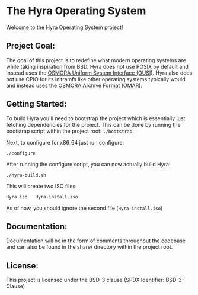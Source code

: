 The Hyra Operating System
=========================

Welcome to the Hyra Operating System project!

Project Goal:
--------------
The goal of this project is to redefine what modern operating systems are while taking inspiration from BSD. Hyra does not use
POSIX by default and instead uses the [OSMORA Uniform System Interface (OUSI)](https://osmora.org/oap/oap-0002). Hyra also does
not use CPIO for its initramfs like other operating systems typically would and instead uses the [OSMORA Archive Format (OMAR)](https://osmora.org/oap/oap-0005).

Getting Started:
----------------
To build Hyra you'll need to bootstrap the project which is essentially just fetching dependencies for the project. This can be done by running the bootstrap script within the project root: `./bootstrap`.

Next, to configure for x86_64 just run configure:

`./configure`

After running the configure script, you can now actually build Hyra:

`./hyra-build.sh`

This will create two ISO files:

`Hyra.iso   Hyra-install.iso`

As of now, you should ignore the second file (`Hyra-install.iso`)

Documentation:
--------------
Documentation will be in the form of comments throughout the codebase and can also be found in the share/ directory within the project root.

License:
--------
This project is licensed under the BSD-3 clause (SPDX Identifier: BSD-3-Clause)
